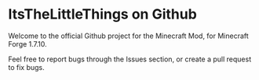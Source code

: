 # ItsTheLittleThings on Github
Welcome to the official Github project for the Minecraft Mod, for Minecraft Forge 1.7.10.

Feel free to report bugs through the Issues section, or create a pull request to fix bugs.
